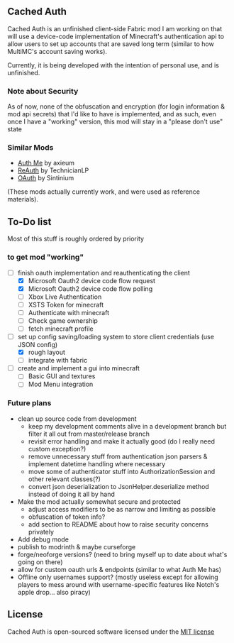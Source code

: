 ## Cached Auth
Cached Auth is an unfinished client-side Fabric mod I am working on that will use a device-code implementation of Minecraft's authentication api to allow users to set up accounts that are saved long term (similar to how MultiMC's account saving works).

Currently, it is being developed with the intention of personal use, and is unfinished.

### Note about Security
As of now, none of the obfuscation and encryption (for login information & mod api secrets) that I'd like to have is implemented, and as such, even once I have a "working" version, this mod will stay in a "please don't use" state
### Similar Mods
- [Auth Me][authme_mod] by axieum
- [ReAuth][reauth_mod] by TechnicianLP
- [OAuth][oauth_mod] by Sintinium

(These mods actually currently work, and were used as reference materials).


## To-Do list
Most of this stuff is roughly ordered by priority

### to get mod "working"
- [ ] finish oauth implementation and reauthenticating the client
  - [x] Microsoft Oauth2 device code flow request
  - [x] Microsoft Oauth2 device code flow polling
  - [ ] Xbox Live Authentication
  - [ ] XSTS Token for minecraft
  - [ ] Authenticate with minecraft
  - [ ] Check game ownership
  - [ ] fetch minecraft profile
- [ ] set up config saving/loading system to store client credentials (use JSON config)
  - [x] rough layout
  - [ ] integrate with fabric
- [ ] create and implement a gui into minecraft
  - [ ] Basic GUI and textures
  - [ ] Mod Menu integration

### Future plans
- clean up source code from development
  - keep my development comments alive in a development branch but filter it all out from master/release branch
  - revisit error handling and make it actually good (do I really need custom exception?)
  - remove unnecessary stuff from authentication json parsers & implement datetime handling where necessary
  - move some of authenticator stuff into AuthorizationSession and other relevant classes(?)
  - convert json deserialization to JsonHelper.deserialize method instead of doing it all by hand
- Make the mod actually somewhat secure and protected
  - adjust access modifiers to be as narrow and limiting as possible
  - obfuscation of token info?
  - add section to README about how to raise security concerns privately
- Add debug mode
- publish to modrinth & maybe curseforge
- forge/neoforge versions? (need to bring myself up to date about what's going on there)
- allow for custom oauth urls & endpoints (similar to what Auth Me has)
- Offline only usernames support? (mostly useless except for allowing players to mess around with username-specific features like Notch's apple drop... also piracy) 

## License
Cached Auth is open-sourced software licensed under the [MIT license][license]

[authme_mod]: https://github.com/axieum/authme
[license]: LICENSE
[oauth_mod]: https://github.com/Sintinium/oauth
[reauth_mod]: https://github.com/TechnicianLP/ReAuth
<!---Yes, I used Auth Me's readme as my primary reference material when writing my readme... nothing was directly copy-pasted (beyond links) but the general outline & some syntax was re-used and adjusted for my own use--->